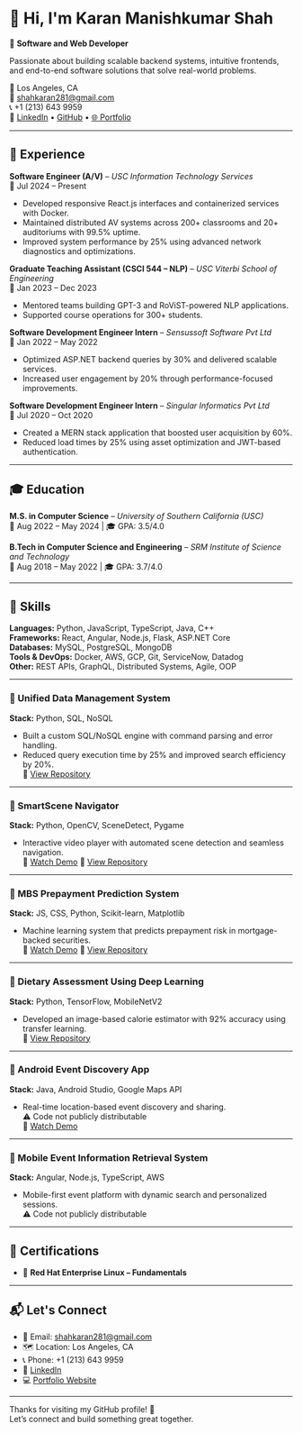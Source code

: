 # 👋 Hi, I'm Karan Manishkumar Shah

🎯 **Software and Web Developer**  

Passionate about building scalable backend systems, intuitive frontends, and end-to-end software solutions that solve real-world problems.

📍 Los Angeles, CA  
📧 shahkaran281@gmail.com  
📞 +1 (213) 643 9959  
🔗 [LinkedIn](https://linkedin.com/in/karan—shah/) • [GitHub](https://github.com/shahkaran281) • [🌐 Portfolio](https://animated-portfolio-psi-six.vercel.app/)

---

## 💼 Experience

**Software Engineer (A/V)** – *USC Information Technology Services*  
📆 Jul 2024 – Present  
- Developed responsive React.js interfaces and containerized services with Docker.  
- Maintained distributed AV systems across 200+ classrooms and 20+ auditoriums with 99.5% uptime.  
- Improved system performance by 25% using advanced network diagnostics and optimizations.

**Graduate Teaching Assistant (CSCI 544 – NLP)** – *USC Viterbi School of Engineering*  
📆 Jan 2023 – Dec 2023  
- Mentored teams building GPT-3 and RoViST-powered NLP applications.  
- Supported course operations for 300+ students.

**Software Development Engineer Intern** – *Sensussoft Software Pvt Ltd*  
📆 Jan 2022 – May 2022  
- Optimized ASP.NET backend queries by 30% and delivered scalable services.  
- Increased user engagement by 20% through performance-focused improvements.

**Software Development Engineer Intern** – *Singular Informatics Pvt Ltd*  
📆 Jul 2020 – Oct 2020  
- Created a MERN stack application that boosted user acquisition by 60%.  
- Reduced load times by 25% using asset optimization and JWT-based authentication.

---

## 🎓 Education

**M.S. in Computer Science** – *University of Southern California (USC)*  
📆 Aug 2022 – May 2024 | 🎓 GPA: 3.5/4.0  

**B.Tech in Computer Science and Engineering** – *SRM Institute of Science and Technology*  
📆 Aug 2018 – May 2022 | 🎓 GPA: 3.7/4.0  

---

## 🧠 Skills

**Languages:** Python, JavaScript, TypeScript, Java, C++  
**Frameworks:** React, Angular, Node.js, Flask, ASP.NET Core  
**Databases:** MySQL, PostgreSQL, MongoDB  
**Tools & DevOps:** Docker, AWS, GCP, Git, ServiceNow, Datadog  
**Other:** REST APIs, GraphQL, Distributed Systems, Agile, OOP


---

### 🔹 Unified Data Management System  
**Stack:** Python, SQL, NoSQL  
- Built a custom SQL/NoSQL engine with command parsing and error handling.  
- Reduced query execution time by 25% and improved search efficiency by 20%.  
🔗 [View Repository](https://github.com/shahkaran281/Unified-Data-Management-System) 

---

### 🔹 SmartScene Navigator  
**Stack:** Python, OpenCV, SceneDetect, Pygame  
- Interactive video player with automated scene detection and seamless navigation.  
🎥 [Watch Demo](https://youtu.be/7ZWW_gZ76U8?feature=shared)
🔗 [View Repository](https://github.com/shahkaran281/SmartScene-Navigator) 

---

### 🔹 MBS Prepayment Prediction System  
**Stack:** JS, CSS, Python, Scikit-learn, Matplotlib  
- Machine learning system that predicts prepayment risk in mortgage-backed securities.  
🎥 [Watch Demo](https://youtu.be/bvC8TNrxdjg?feature=shared)
🔗 [View Repository](https://github.com/shahkaran281/Morgage-Backed-Securities-Prepayment-System) 

---

### 🔹 Dietary Assessment Using Deep Learning  
**Stack:** Python, TensorFlow, MobileNetV2  
- Developed an image-based calorie estimator with 92% accuracy using transfer learning.  
🔗 [View Repository](https://github.com/shahkaran281/Dietary-Assessment-Deep-Learning)

---

### 🔹 Android Event Discovery App  
**Stack:** Java, Android Studio, Google Maps API  
- Real-time location-based event discovery and sharing.  
⚠️ Code not publicly distributable  
🎥 [Watch Demo](https://youtu.be/EFJGehD2KmE?feature=shared)

---

### 🔹 Mobile Event Information Retrieval System  
**Stack:** Angular, Node.js, TypeScript, AWS  
- Mobile-first event platform with dynamic search and personalized sessions.  
⚠️ Code not publicly distributable

---

## 📜 Certifications

- 🧾 **Red Hat Enterprise Linux – Fundamentals**

---

## 📬 Let's Connect

- 📧 Email: shahkaran281@gmail.com  
- 🗺️ Location: Los Angeles, CA  
- 📞 Phone: +1 (213) 643 9959  
- 🔗 [LinkedIn](https://linkedin.com/in/karan—shah/)  
- 💻 [Portfolio Website](https://animated-portfolio-psi-six.vercel.app/)

---

Thanks for visiting my GitHub profile! 🙌  
Let’s connect and build something great together.

